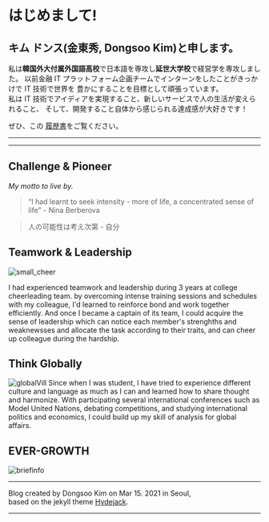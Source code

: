 

# はじめまして!

## キム ドンス(金東秀, Dongsoo Kim)と申します。

私は**韓国外大付属外国語高校**で日本語を専攻し**延世大学校**で経営学を専攻しました。
以前金融 IT プラットフォーム企画チームでインターンをしたことがきっかけで IT 技術で世界を
豊かにすることを目標として頑張っています。<br>
私は IT 技術でアイディアを実現すること、新しいサービスで人の生活が変えられること、
そして、開発すること自体から感じられる達成感が大好きです！<br>

ぜひ、この [履歴書](/resume/)をご覧ください。

---

<!--posts_list-->

---

<!-- <iframe width="100%" height="360" src="https://www.youtube.com/embed/iDjQSdN_ig8" frameborder="0" allow="accelerometer; autoplay; encrypted-media; gyroscope; picture-in-picture" allowfullscreen></iframe> -->

## Challenge & Pioneer

_My motto to live by._

> “I had learnt to seek intensity - more of life, a concentrated sense of life" - Nina Berberova

> 人の可能性は考え次第 - 自分

## Teamwork & Leadership

![small_cheer](/assets/img/cheer_group.png)

I had experienced teamwork and leadership during 3 years at college cheerleading team.
by overcoming intense training sessions and schedules with my colleague, I'd learned to reinforce bond
and work together efficiently. And once I became a captain of its team, I could acquire the sense of
leadership which can notice each member's strenghths and weaknewsses and allocate the task according
to their traits, and can cheer up colleague during the hardship.

## Think Globally

![globalVill](/assets/globalVill.jpg)
Since when I was student, I have tried to experience different culture and language as much as I can
and learned how to share thought and harmonize.
With participating several international conferences such as Model United Nations, debating competitions,
and studying international politics and economics, I could build up my skill of analysis for global affairs.

## EVER-GROWTH

![briefinfo](/assets/img/briefinfo2.png)

---

Blog created by Dongsoo Kim on Mar 15. 2021 in Seoul,<br>
based on the jekyll theme [Hydejack](https://hydejack.com).

---

<!--author-->
